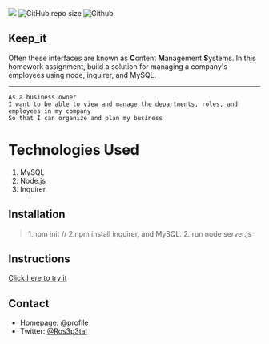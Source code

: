 ![](https://img.shields.io/badge/Employee-start-181717?style=social&logo=mySQL)
![GitHub repo size](https://img.shields.io/github/repo-size/Kathleen-Y/12-Keep_it?logo=github)
![Github](https://img.shields.io/badge/Tracker-start-181717?style=plastic&logo=nodemon)

## Keep_it
 Often these interfaces are known as **C**ontent **M**anagement **S**ystems. In this homework assignment, 
 build a solution for managing a company's employees using node, inquirer, and MySQL.
<hr >

```
As a business owner
I want to be able to view and manage the departments, roles, and employees in my company
So that I can organize and plan my business
```

# Technologies Used
1. MySQL
2. Node.js
2. Inquirer

## Installation
> 1.npm init // 2.npm install inquirer, and MySQL.
> 2. run node server.js

## Instructions
[Click here to try it](https://employeetr.herokuapp.com/)

## Contact
* Homepage: [@profile](https://github.com/Kathleen-Y)
* Twitter: [@Ros3p3tal](https://twitter.com/Ros3p3tal)
